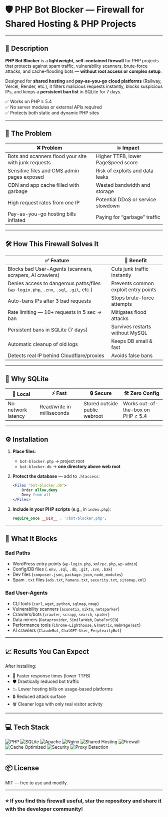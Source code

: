 # 🛡 PHP Bot Blocker — Firewall for Shared Hosting & PHP Projects

---

## 📜 Description

**PHP Bot Blocker** is a **lightweight, self-contained firewall** for PHP projects that protects against spam traffic, vulnerability scanners, brute-force attacks, and cache-flooding bots — **without root access or complex setup**.  

Designed for **shared hosting** and **pay-as-you-go cloud platforms** (Railway, Vercel, Render, etc.), it filters malicious requests instantly, blocks suspicious IPs, and keeps a **persistent ban list** in SQLite for 7 days.  

✅ Works on PHP ≥ 5.4  
✅ No server modules or external APIs required  
✅ Protects both static and dynamic PHP sites  

---

## 🚨 The Problem

| ❌ Problem | 💥 Impact |
|-----------|----------|
| Bots and scanners flood your site with junk requests | Higher TTFB, lower PageSpeed score |
| Sensitive files and CMS admin pages exposed | Risk of exploits and data leaks |
| CDN and app cache filled with garbage | Wasted bandwidth and storage |
| High request rates from one IP | Potential DDoS or service slowdown |
| Pay-as-you-go hosting bills inflated | Paying for “garbage” traffic |

---

## 🛠 How This Firewall Solves It

| ✅ Feature | 🚀 Benefit |
|-----------|-----------|
| Blocks bad User-Agents (scanners, scrapers, AI crawlers) | Cuts junk traffic instantly |
| Denies access to dangerous paths/files (`wp-login.php`, `.env`, `.sql`, `.git`, etc.) | Prevents common exploit entry points |
| Auto-bans IPs after 3 bad requests | Stops brute-force attempts |
| Rate limiting — 10+ requests in 5 sec → ban | Mitigates flood attacks |
| Persistent bans in SQLite (7 days) | Survives restarts without MySQL |
| Automatic cleanup of old logs | Keeps DB small & fast |
| Detects real IP behind Cloudflare/proxies | Avoids false bans |

---

## 📌 Why SQLite

| 📍 Local | ⚡ Fast | 🔒 Secure | 🛠 Zero Config |
|----------|--------|-----------|---------------|
| No network latency | Read/write in milliseconds | Stored outside public webroot | Works out-of-the-box on PHP ≥ 5.4 |

---

## ⚙️ Installation

1. **Place files**:  
   - `bot-blocker.php` → project root  
   - `bot-blocker.db` → **one directory above web root**  

2. **Protect the database** — add to `.htaccess`:  
   ```apache
   <Files "bot-blocker.db">
       Order allow,deny
       Deny from all
   </Files>

3. **Include in your PHP scripts** (e.g., in `index.php`):

   ```php
   require_once __DIR__ . '/bot-blocker.php';
   ```

---

## 🚫 What It Blocks

### Bad Paths

* WordPress entry points (`wp-login.php`, `xmlrpc.php`, `wp-admin`)
* Config/DB files (`.env`, `.sql`, `.db`, `.git`, `.svn`, `.bak`)
* Dev files (`composer.json`, `package.json`, `node_modules`)
* Spam `.txt` files (`ads.txt`, `humans.txt`, `security.txt`, `sitemap.xml`)

### Bad User-Agents

* CLI tools (`curl`, `wget`, `python`, `sqlmap`, `nmap`)
* Vulnerability scanners (`acunetix`, `nikto`, `netsparker`)
* Crawlers/bots (`crawler`, `scrapy`, `search`, `spider`)
* Data miners (`Dataprovider`, `SimilarWeb`, `DataForSEO`)
* Performance tools (`Chrome-Lighthouse`, `GTmetrix`, `WebPageTest`)
* AI crawlers (`ClaudeBot`, `ChatGPT-User`, `PerplexityBot`)

---

## 📈 Results You Can Expect

After installing:

* 🚀 Faster response times (lower TTFB)
* 🛡 Drastically reduced bot traffic
* 📉 Lower hosting bills on usage-based platforms
* 🔒 Reduced attack surface
* 🗑 Cleaner logs with only real visitor activity

---

## 💻 Tech Stack

![PHP](https://img.shields.io/badge/php-%23777BB4.svg?style=for-the-badge\&logo=php\&logoColor=white)
![SQLite](https://img.shields.io/badge/sqlite-%23003B57.svg?style=for-the-badge\&logo=sqlite\&logoColor=white)
![Apache](https://img.shields.io/badge/apache-%23D42029.svg?style=for-the-badge\&logo=apache\&logoColor=white)
![Nginx](https://img.shields.io/badge/nginx-%23009639.svg?style=for-the-badge\&logo=nginx\&logoColor=white)
![Shared Hosting](https://img.shields.io/badge/shared_hosting-%23FFA500.svg?style=for-the-badge\&logo=server\&logoColor=white)
![Firewall](https://img.shields.io/badge/firewall-%23C41E3A.svg?style=for-the-badge\&logo=shield\&logoColor=white)
![Cache Optimized](https://img.shields.io/badge/cache%20optimized-%23F5A623.svg?style=for-the-badge\&logo=cache\&logoColor=white)
![Security](https://img.shields.io/badge/security-%234CAF50.svg?style=for-the-badge\&logo=security\&logoColor=white)
![Proxy Detection](https://img.shields.io/badge/proxy%20detection-%2300BFFF.svg?style=for-the-badge\&logo=network\&logoColor=white)

---

## 📦 License

MIT — free to use and modify.

---

### ⭐ If you find this firewall useful, **star the repository** and share it with the developer community!
